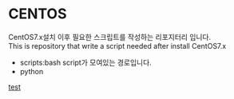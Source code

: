 # CENTOS

CentOS7.x설치 이후 필요한 스크립트를 작성하는 리포지터리 입니다.
<br>This is repository that write a script needed after install CentOS7.x

 - scripts:bash script가 모여있는 경로입니다.
 - python

 [test](scripts/test.md)

